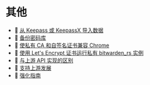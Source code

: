 # 其他

* 📄 [从 Keepass 或 KeepassX 导入数据](importing-data-from-keepass-or-keepassx.md)
* 📄 [备份密码库](backing-up-your-vault.md)
* 📄 [使私有 CA 和自签名证书兼容 Chrome](private-ca-and-self-signed-certs-that-work-with-chrome.md)
* 📄 [使用 Let's Encrypt 证书运行私有 bitwarden\_rs 实例](running-a-private-bitwarden_rs-instance-with-lets-encrypt-certs.md)
* 📄 [与上游 API 实现的区别](differences-from-the-upstream-api-implementation.md)
* 📄 [支持上游发展](supporting-upstream-development.md)
* 📄 [强化指南](hardening-guide.md)

